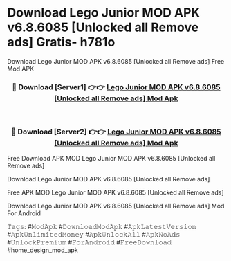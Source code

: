 # Download Lego Junior MOD APK v6.8.6085 [Unlocked all Remove ads] Gratis- h781o
Download Lego Junior MOD APK v6.8.6085 [Unlocked all Remove ads] Free Mod APK

<div align="center">
<h3>🔴 Download [Server1] 👉👉 <a href="https://apk-comot.site?title=Lego_Junior_MOD_APK_v6.8.6085_[Unlocked_all_Remove_ads]">Lego Junior MOD APK v6.8.6085 [Unlocked all Remove ads] Mod Apk</a></h3><br>

<h3>🔴 Download [Server2] 👉👉 <a href="https://apk-comot.site?title=Lego_Junior_MOD_APK_v6.8.6085_[Unlocked_all_Remove_ads]">Lego Junior MOD APK v6.8.6085 [Unlocked all Remove ads] Mod Apk</a></h3>
</div>


Free Download APK MOD Lego Junior MOD APK v6.8.6085 [Unlocked all Remove ads]

Download Lego Junior MOD APK v6.8.6085 [Unlocked all Remove ads] 

Free APK MOD Lego Junior MOD APK v6.8.6085 [Unlocked all Remove ads] 

Download Lego Junior MOD APK v6.8.6085 [Unlocked all Remove ads] Mod For Android

𝚃𝚊𝚐𝚜: #𝙼𝚘𝚍𝙰𝚙𝚔 #𝙳𝚘𝚠𝚗𝚕𝚘𝚊𝚍𝙼𝚘𝚍𝙰𝚙𝚔 #𝙰𝚙𝚔𝙻𝚊𝚝𝚎𝚜𝚝𝚅𝚎𝚛𝚜𝚒𝚘𝚗 #𝙰𝚙𝚔𝚄𝚗𝚕𝚒𝚖𝚒𝚝𝚎𝚍𝙼𝚘𝚗𝚎𝚢 #𝙰𝚙𝚔𝚄𝚗𝚕𝚘𝚌𝚔𝙰𝚕𝚕 #𝙰𝚙𝚔𝙽𝚘𝙰𝚍𝚜 #𝚄𝚗𝚕𝚘𝚌𝚔𝙿𝚛𝚎𝚖𝚒𝚞𝚖 #𝙵𝚘𝚛𝙰𝚗𝚍𝚛𝚘𝚒𝚍 #𝙵𝚛𝚎𝚎𝙳𝚘𝚠𝚗𝚕𝚘𝚊𝚍 #home_design_mod_apk